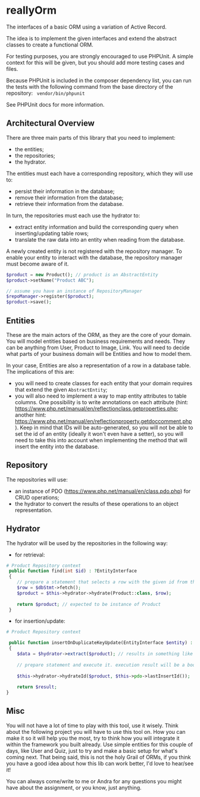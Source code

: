 # reallyOrm
The interfaces of a basic ORM using a variation of Active Record.

The idea is to implement the given interfaces and extend the abstract classes to create a functional ORM.

For testing purposes, you are strongly encouraged to use PHPUnit. A simple context for this will be given, but you should add more testing cases and files.

Because PHPUnit is included in the composer dependency list, you can run the tests with the following command from the base directory of the repository:
`` vendor/bin/phpunit``

See PHPUnit docs for more information.


## Architectural Overview

There are three main parts of this library that you need to implement:
- the entities;
- the repositories;
- the hydrator. 

The entities must each have a corresponding repository, which they will use to:
- persist their information in the database;
- remove their information from the database;
- retrieve their information from the database.

In turn, the repositories must each use the hydrator to:
- extract entity information and build the corresponding query when inserting/updating table rows;
- translate the raw data into an entity when reading from the database.

A newly created entity is not registered with the repository manager. To enable your entity to interact with the database, the repository manager must become aware of it.

```php
$product = new Product(); // product is an AbstractEntity
$product->setName("Product ABC");

// assume you have an instance of RepositoryManager
$repoManager->register($product);
$product->save();
```

## Entities
These are the main actors of the ORM, as they are the core of your domain. You will model entities based on business requirements and needs.
They can be anything from User, Product to Image, Link. You will need to decide what parts of your business domain will be Entities and how to model them.

In your case, Entities are also a representation of a row in a database table. The implications of this are:
- you will need to create classes for each entity that your domain requires that extend the given `AbstractEntity`;
- you will also need to implement a way to map entity attributes to table columns. One possibility is to write annotations on each attribute (hint: https://www.php.net/manual/en/reflectionclass.getproperties.php; another hint: https://www.php.net/manual/en/reflectionproperty.getdoccomment.php).
Keep in mind that IDs will be auto-generated, so you will not be able to set the id of an entity (ideally it won't even have a setter), so you will need to take this into account when implementing the method that will insert the entity into the database. 


## Repository
The repositories will use:
 - an instance of PDO (https://www.php.net/manual/en/class.pdo.php) for CRUD operations;
 - the hydrator to convert the results of these operations to an object representation.


## Hydrator
The hydrator will be used by the repositories in the following way:
- for retrieval:
```php
# Product Repository context
 public function find(int $id) : ?EntityInterface
 {
    // prepare a statement that selects a row with the given id from the database (in associative mode!)
    $row = $dbStmt->fetch();
    $product = $this->hydrator->hydrate(Product::class, $row);
    
    return $product; // expected to be instance of Product
 }
```

- for insertion/update:
```php
# Product Repository context

 public function insertOnDuplicateKeyUpdate(EntityInterface $entity) : bool
 {
    $data = $hydrator->extract($product); // results in something like ['id' => 1, 'name' => 'Product ABC']
    
    // prepare statement and execute it. execution result will be a boolean.
    
    $this->hydrator->hydrateId($product, $this->pdo->lastInsertId());
    
    return $result;
}
```

## Misc
You will not have a lot of time to play with this tool, use it wisely. Think about the following project you will have to
use this tool on. How you can make it so it will help you the most, try to think how you will 
integrate it within the framework you built already. Use simple entities for this couple of days, like User and Quiz,
just to try and make a basic setup for what's coming next.
That being said, this is not the holy Grail of ORMs, if you think you have a good idea about how this lib can work
better, I'd love to hear/see it!


You can always come/write to me or Andra for any questions you might have about the assignment, or you know, just anything.
 
 
